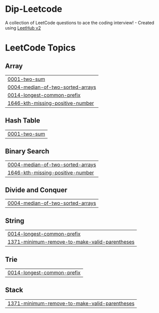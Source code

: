 # Dip-Leetcode
A collection of LeetCode questions to ace the coding interview! - Created using [LeetHub v2](https://github.com/arunbhardwaj/LeetHub-2.0)

<!---LeetCode Topics Start-->
# LeetCode Topics
## Array
|  |
| ------- |
| [0001-two-sum](https://github.com/DipPansuriya/Dip-Leetcode/tree/master/0001-two-sum) |
| [0004-median-of-two-sorted-arrays](https://github.com/DipPansuriya/Dip-Leetcode/tree/master/0004-median-of-two-sorted-arrays) |
| [0014-longest-common-prefix](https://github.com/DipPansuriya/Dip-Leetcode/tree/master/0014-longest-common-prefix) |
| [1646-kth-missing-positive-number](https://github.com/DipPansuriya/Dip-Leetcode/tree/master/1646-kth-missing-positive-number) |
## Hash Table
|  |
| ------- |
| [0001-two-sum](https://github.com/DipPansuriya/Dip-Leetcode/tree/master/0001-two-sum) |
## Binary Search
|  |
| ------- |
| [0004-median-of-two-sorted-arrays](https://github.com/DipPansuriya/Dip-Leetcode/tree/master/0004-median-of-two-sorted-arrays) |
| [1646-kth-missing-positive-number](https://github.com/DipPansuriya/Dip-Leetcode/tree/master/1646-kth-missing-positive-number) |
## Divide and Conquer
|  |
| ------- |
| [0004-median-of-two-sorted-arrays](https://github.com/DipPansuriya/Dip-Leetcode/tree/master/0004-median-of-two-sorted-arrays) |
## String
|  |
| ------- |
| [0014-longest-common-prefix](https://github.com/DipPansuriya/Dip-Leetcode/tree/master/0014-longest-common-prefix) |
| [1371-minimum-remove-to-make-valid-parentheses](https://github.com/DipPansuriya/Dip-Leetcode/tree/master/1371-minimum-remove-to-make-valid-parentheses) |
## Trie
|  |
| ------- |
| [0014-longest-common-prefix](https://github.com/DipPansuriya/Dip-Leetcode/tree/master/0014-longest-common-prefix) |
## Stack
|  |
| ------- |
| [1371-minimum-remove-to-make-valid-parentheses](https://github.com/DipPansuriya/Dip-Leetcode/tree/master/1371-minimum-remove-to-make-valid-parentheses) |
<!---LeetCode Topics End-->